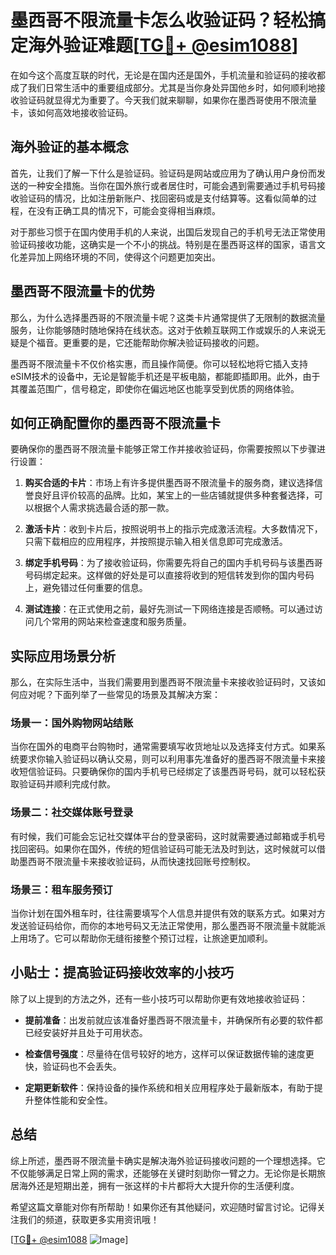 # 墨西哥不限流量卡怎么收验证码？轻松搞定海外验证难题[[TG💪+ @esim1088](https://t.me/s/esim1088)]

在如今这个高度互联的时代，无论是在国内还是国外，手机流量和验证码的接收都成了我们日常生活中的重要组成部分。尤其是当你身处异国他乡时，如何顺利地接收验证码就显得尤为重要了。今天我们就来聊聊，如果你在墨西哥使用不限流量卡，该如何高效地接收验证码。

## 海外验证的基本概念

首先，让我们了解一下什么是验证码。验证码是网站或应用为了确认用户身份而发送的一种安全措施。当你在国外旅行或者居住时，可能会遇到需要通过手机号码接收验证码的情况，比如注册新账户、找回密码或是支付结算等。这看似简单的过程，在没有正确工具的情况下，可能会变得相当麻烦。

对于那些习惯于在国内使用手机的人来说，出国后发现自己的手机号无法正常使用验证码接收功能，这确实是一个不小的挑战。特别是在墨西哥这样的国家，语言文化差异加上网络环境的不同，使得这个问题更加突出。

## 墨西哥不限流量卡的优势

那么，为什么选择墨西哥的不限流量卡呢？这类卡片通常提供了无限制的数据流量服务，让你能够随时随地保持在线状态。这对于依赖互联网工作或娱乐的人来说无疑是个福音。更重要的是，它还能帮助你解决验证码接收的问题。

墨西哥不限流量卡不仅价格实惠，而且操作简便。你可以轻松地将它插入支持eSIM技术的设备中，无论是智能手机还是平板电脑，都能即插即用。此外，由于其覆盖范围广，信号稳定，即使你在偏远地区也能享受到优质的网络体验。

## 如何正确配置你的墨西哥不限流量卡

要确保你的墨西哥不限流量卡能够正常工作并接收验证码，你需要按照以下步骤进行设置：

1. **购买合适的卡片**：市场上有许多提供墨西哥不限流量卡的服务商，建议选择信誉良好且评价较高的品牌。比如，某宝上的一些店铺就提供多种套餐选择，可以根据个人需求挑选最合适的那一款。
   
2. **激活卡片**：收到卡片后，按照说明书上的指示完成激活流程。大多数情况下，只需下载相应的应用程序，并按照提示输入相关信息即可完成激活。

3. **绑定手机号码**：为了接收验证码，你需要先将自己的国内手机号码与该墨西哥号码绑定起来。这样做的好处是可以直接将收到的短信转发到你的国内号码上，避免错过任何重要的信息。

4. **测试连接**：在正式使用之前，最好先测试一下网络连接是否顺畅。可以通过访问几个常用的网站来检查速度和服务质量。

## 实际应用场景分析

那么，在实际生活中，当我们需要用到墨西哥不限流量卡来接收验证码时，又该如何应对呢？下面列举了一些常见的场景及其解决方案：

### 场景一：国外购物网站结账

当你在国外的电商平台购物时，通常需要填写收货地址以及选择支付方式。如果系统要求你输入验证码以确认交易，则可以利用事先准备好的墨西哥不限流量卡来接收短信验证码。只要确保你的国内手机号已经绑定了该墨西哥号码，就可以轻松获取验证码并顺利完成付款。

### 场景二：社交媒体账号登录

有时候，我们可能会忘记社交媒体平台的登录密码，这时就需要通过邮箱或手机号找回密码。如果你在国外，传统的短信验证码可能无法及时到达，这时候就可以借助墨西哥不限流量卡来接收验证码，从而快速找回账号控制权。

### 场景三：租车服务预订

当你计划在国外租车时，往往需要填写个人信息并提供有效的联系方式。如果对方发送验证码给你，而你的本地号码又无法正常使用，那么墨西哥不限流量卡就能派上用场了。它可以帮助你无缝衔接整个预订过程，让旅途更加顺利。

## 小贴士：提高验证码接收效率的小技巧

除了以上提到的方法之外，还有一些小技巧可以帮助你更有效地接收验证码：

- **提前准备**：出发前就应该准备好墨西哥不限流量卡，并确保所有必要的软件都已经安装好并且处于可用状态。
  
- **检查信号强度**：尽量待在信号较好的地方，这样可以保证数据传输的速度更快，验证码也不会丢失。

- **定期更新软件**：保持设备的操作系统和相关应用程序处于最新版本，有助于提升整体性能和安全性。

## 总结

综上所述，墨西哥不限流量卡确实是解决海外验证码接收问题的一个理想选择。它不仅能够满足日常上网的需求，还能够在关键时刻助你一臂之力。无论你是长期旅居海外还是短期出差，拥有一张这样的卡片都将大大提升你的生活便利度。

希望这篇文章能对你有所帮助！如果你还有其他疑问，欢迎随时留言讨论。记得关注我们的频道，获取更多实用资讯哦！

[[TG💪+ @esim1088](https://t.me/s/esim1088) ![Image](https://i.postimg.cc/4NQfJmqS/Snipaste-2025-05-13-00-14-12.png)]